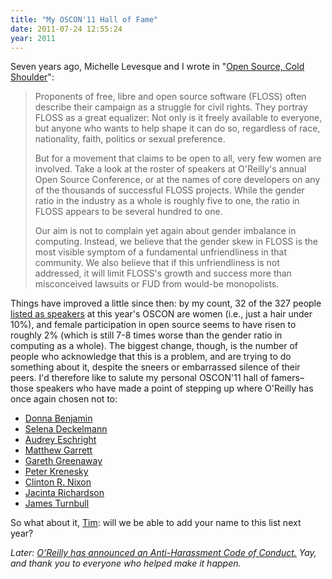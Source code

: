 ```yaml
---
title: "My OSCON'11 Hall of Fame"
date: 2011-07-24 12:55:24
year: 2011
---
```

Seven years ago, Michelle Levesque and I wrote in "<a href="http://drdobbs.com/architecture-and-design/184415216">Open Source, Cold Shoulder</a>":
<blockquote>Proponents of free, libre and open source software (FLOSS) often describe their campaign as a struggle for civil rights. They portray FLOSS as a great equalizer: Not only is it freely available to everyone, but anyone who wants to help shape it can do so, regardless of race, nationality, faith, politics or sexual preference.

But for a movement that claims to be open to all, very few women are involved. Take a look at the roster of speakers at O'Reilly's annual Open Source Conference, or at the names of core developers on any of the thousands of successful FLOSS projects. While the gender ratio in the industry as a whole is roughly five to one, the ratio in FLOSS appears to be several hundred to one.

Our aim is not to complain yet again about gender imbalance in computing. Instead, we believe that the gender skew in FLOSS is the most visible symptom of a fundamental unfriendliness in that community. We also believe that if this unfriendliness is not addressed, it will limit FLOSS's growth and success more than misconceived lawsuits or FUD from would-be monopolists.</blockquote>
Things have improved a little since then: by my count, 32 of the 327 people <a href="http://www.oscon.com/oscon2011">listed as speakers</a> at this year's OSCON are women (i.e., just a hair under 10%), and female participation in open source seems to have risen to roughly 2% (which is still 7-8 times worse than the gender ratio in computing as a whole). The biggest change, though, is the number of people who acknowledge that this is a problem, and are trying to do something about it, despite the sneers or embarrassed silence of their peers.  I'd therefore like to salute my personal OSCON'11 hall of famers–those speakers who have made a point of stepping up where O'Reilly has once again chosen not to:
<ul>
	<li><a href="http://www.oscon.com/oscon2011/public/schedule/speaker/109632">Donna Benjamin</a></li>
	<li><a href="http://www.oscon.com/oscon2011/public/schedule/speaker/6486">Selena Deckelmann</a></li>
	<li><a href="http://www.oscon.com/oscon2011/public/schedule/speaker/4821">Audrey Eschright</a></li>
	<li><a href="http://www.oscon.com/oscon2011/public/schedule/speaker/6852">Matthew Garrett</a></li>
	<li><a href="http://www.oscon.com/oscon2011/public/schedule/speaker/64186">Gareth Greenaway</a></li>
	<li><a href="http://www.oscon.com/oscon2011/public/schedule/speaker/30118">Peter Krenesky</a></li>
	<li><a href="http://www.oscon.com/oscon2011/public/schedule/speaker/3223">Clinton R. Nixon</a></li>
	<li><a href="http://www.oscon.com/oscon2011/public/schedule/speaker/6640">Jacinta Richardson</a></li>
	<li><a href="http://www.oscon.com/oscon2011/public/schedule/speaker/5060">James Turnbull</a></li>
</ul>
So what about it, <a href="http://oreilly.com/oreilly/tim_bio.html">Tim</a>: will we be able to add your name to this list next year?

<em>Later: <a href="http://adainitiative.org/2011/07/oreilly-announces-anti-harassment-code-of-conduct/">O'Reilly has announced an Anti-Harassment Code of Conduct.</a> Yay, and thank you to everyone who helped make it happen.</em>
